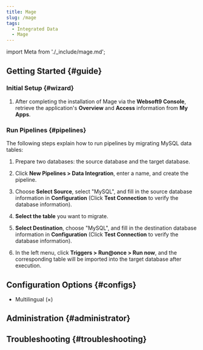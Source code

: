 ```yaml
---
title: Mage
slug: /mage
tags:
  - Integrated Data
  - Mage
---
```


import Meta from './\_include/mage.md';

<Meta name="meta" />

## Getting Started {#guide}

### Initial Setup {#wizard}

1. After completing the installation of Mage via the **Websoft9 Console**, retrieve the application's **Overview** and **Access** information from **My Apps**.

### Run Pipelines {#pipelines}

The following steps explain how to run pipelines by migrating MySQL data tables:

1. Prepare two databases: the source database and the target database.

2. Click **New Pipelines > Data Integration**, enter a name, and create the pipeline.

3. Choose **Select Source**, select "MySQL", and fill in the source database information in **Configuration** (Click **Test Connection** to verify the database information).

4. **Select the table** you want to migrate.

5. **Select Destination**, choose "MySQL", and fill in the destination database information in **Configuration** (Click **Test Connection** to verify the database information).

6. In the left menu, click **Triggers > Run@once > Run now**, and the corresponding table will be imported into the target database after execution.

## Configuration Options {#configs}

- Multilingual (×)

## Administration {#administrator}

## Troubleshooting {#troubleshooting}
